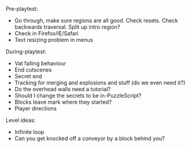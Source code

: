 Pre-playtest:
- Go through, make sure regions are all good. Check resets. Check backwards traversal. Split up intro region?
- Check in Firefox/IE/Safari
- Text resizing problem in menus

During-playtest:
- Vat falling behaviour
- End cutscenes
- Secret end
- Tracking for merging and explosions and stuff (do we even need it?)
- Do the overhead walls need a tutorial?
- Should I change the secrets to be in-PuzzleScript?
- Blocks leave mark where they started?
- Player directions

Level ideas:
- Infinite loop
- Can you get knocked off a conveyor by a block behind you?
